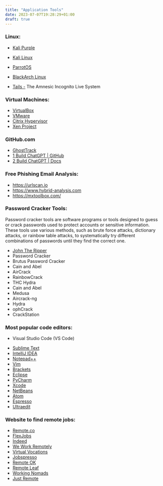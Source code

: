 ```yaml
---
title: "Application Tools"
date: 2023-07-07T19:28:29+01:00
draft: true
---
```


<!-- Linux OS flavors -->
### Linux:

* [Kali Purple](https://www.kali.org/blog/kali-linux-2023-1-release/#kali-purple)

* [Kali Linux](https://www.kali.org/get-kali/#kali-platforms)

* [ParrotOS](https://www.parrotsec.org/download/)

* [BlackArch Linux](https://blackarch.org/index.html)

* [Tails -](https://tails.boum.org/index.en.html) The Amnesic Incognito Live System

### Virtual Machines:
* [VirtualBox](https://www.virtualbox.org/wiki/Downloads)
* [VMware](https://www.vmware.com/)
* [Citrix Hypervisor](https://www.citrix.com/products/citrix-hypervisor/)
* [Xen Project](https://xenproject.org/downloads/)

### GitHub.com
* [GhostTrack](https://github.com/HunxByts/GhostTrack)
* [1 Build ChatGPT | GitHub](https://github.com/cfortuner/promptable)
* [2 Build ChatGPT | Docs](https://docs-promptable.vercel.app/docs/introduction)

### Free Phishing Email Analysis:

* https://urlscan.io
* https://www.hybrid-analysis.com
* https://mxtoolbox.com/

### Password Cracker Tools:

Password cracker tools are software programs or tools designed to guess or crack passwords used to protect accounts or sensitive information. These tools use various methods, such as brute force attacks, dictionary attacks, or rainbow table attacks, to systematically try different combinations of passwords until they find the correct one.

* [John The Ripper](https://www.openwall.com/john/)
* Password Cracker
* Brutus Password Cracker
* Cain and Abel
* AirCrack
* RainbowCrack
* THC Hydra
* Cain and Abel
* Medusa
* Aircrack-ng
* Hydra
* ophCrack
* CrackStation

### Most popular code editors:

*  Visual Studio Code (VS Code)
- [Sublime Text](http://www.sublimetext.com/)
- [IntelliJ IDEA](https://www.jetbrains.com/idea/)
- [Notepad++](https://notepad-plus-plus.org/downloads/)
- [Vim](https://www.vim.org/)
- [Brackets](https://brackets.io/)
- [Eclipse](https://www.eclipse.org/)
- [PyCharm](https://www.jetbrains.com/pycharm/)
- [Xcode](https://developer.apple.com/xcode/)
- [NetBeans](https://netbeans.apache.org//)
- [Atom](https://github.blog/2022-06-08-sunsetting-atom/)
- [Espresso](https://espressoapp.com/)
- [Ultraedit](https://www.ultraedit.com/)

### Website to find remote jobs:
* [Remote.co](https://remote.co/)
* [FlexJobs](https://www.flexjobs.com/)
* [Indeed](https://ie.indeed.com/)
* [We Work Remotely](https://weworkremotely.com/)
* [Virtual Vocations](https://www.virtualvocations.com/jobs)
* [Jobspresso](https://jobspresso.co/)
* [Remote OK](https://remoteok.com/)
* [Remote Leaf](https://remoteleaf.com/)
* [Working Nomads](https://www.workingnomads.com/jobs)
* [Just Remote](https://justremote.co/)